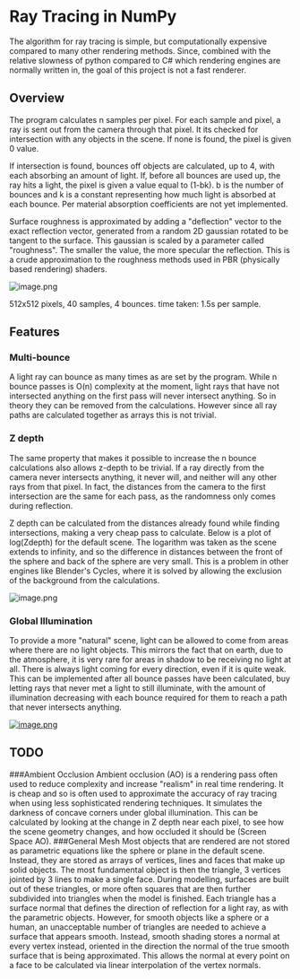 # Ray Tracing in NumPy
The algorithm for ray tracing is simple, but computationally expensive compared to many other rendering methods. Since, combined with the relative slowness of python compared to C# which rendering engines are normally written in, the goal of this project is not a fast renderer. 

## Overview
The program calculates n samples per pixel. For each sample and pixel, a ray is sent out from the camera through that pixel. It its checked for intersection with any objects in the scene. If none is found, the pixel is given 0 value. 

If intersection is found, bounces off objects are calculated, up to 4, with each absorbing an amount of light. If, before all bounces are used up, the ray hits a light, the pixel is given a value equal to (1-bk). b is the number of bounces and k is a constant representing how much light is absorbed at each bounce. Per material absorption coefficients are not yet implemented.

Surface roughness is approximated by adding a "deflection" vector to the exact reflection vector, generated from a random 2D gaussian rotated to be tangent to the surface. This gaussian is scaled by a parameter called "roughness". The smaller the value, the more specular the reflection. This is a crude approximation to the roughness methods used in PBR (physically based rendering) shaders.

![image.png](https://i.postimg.cc/tCvh04jt/image.png)

512x512 pixels, 40 samples, 4 bounces. time taken: 1.5s per sample. 

## Features

### Multi-bounce 
A light ray can bounce as many times as are set by the program. While n bounce passes is O(n) complexity at the moment, light rays that have not intersected anything on the first pass will never intersect anything. So in theory they can be removed from the calculations. However since all ray paths are calculated together as arrays this is not trivial. 


### Z depth
The same property that makes it possible to increase the n bounce calculations also allows z-depth to be trivial. If a ray directly from the camera never intersects anything, it never will, and neither will any other rays from that pixel. In fact, the distances from the camera to the first intersection are the same for each pass, as the randomness only comes during reflection.

Z depth can be calculated from the distances already found while finding intersections, making a very cheap pass to calculate. Below is a plot of log(Zdepth) for the default scene. The logarithm was taken as the scene extends to infinity, and so the difference in distances between the front of the sphere and back of the sphere are very small. This is a problem in other engines like Blender's Cycles, where it is solved by allowing the exclusion of the background from the calculations.

![image.png](https://i.postimg.cc/YSms2c44/image.png)
 
### Global Illumination
To provide a more "natural" scene, light can be allowed to come from areas where there are no light objects. This mirrors the fact that on earth, due to the atmosphere, it is very rare for areas in shadow to be receiving no light at all. There is always light coming for every direction, even if it is quite weak. This can be implemented after all bounce passes have been calculated, buy letting rays that never met a light to still illuminate, with the amount of illumination decreasing with each  bounce required for them to reach a path that never intersects anything. 

[![image.png](https://i.postimg.cc/d0wcftNs/image.png)](https://postimg.cc/68jP2wNg)

## TODO
###Ambient Occlusion
Ambient occlusion (AO) is a rendering pass often used to reduce complexity and increase "realism" in real time rendering. It is cheap and so is often used to approximate the accuracy of ray tracing when using less sophisticated rendering techniques.  It simulates the darkness of concave corners under global illumination. This can be calculated by looking at the change in Z depth near each pixel, to see how the scene geometry changes, and how occluded it should be (Screen Space AO). 
###General Mesh
Most objects that are rendered are not stored as parametric equations like the sphere or plane in the default scene. Instead, they are stored as arrays of vertices, lines and faces that make up solid objects. The most fundamental object is then the triangle, 3 vertices jointed by 3 lines to make a single face. During modelling, surfaces are built out of these triangles, or more often squares that are then further subdivided into triangles when the model is finished. Each triangle has a surface normal that defines the direction of reflection for a light ray, as with the parametric objects. However, for smooth objects like a sphere or a human, an unacceptable number of triangles are needed to achieve a surface that appears smooth. Instead, smooth shading stores a normal at every vertex instead, oriented in the direction the normal of the true smooth surface that is being approximated. This allows the normal at every point on a face to be calculated via linear interpolation of the vertex normals.
